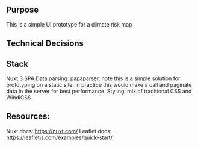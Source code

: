 ## Purpose
This is a simple UI prototype for a climate risk map

## Technical Decisions

## Stack
Nuxt 3 SPA
Data parsing: papaparser, note this is a simple solution for prototyping on a static site, in practice this would make a call and paginate data in the server for best performance.
Styling: mix of traditional CSS and WindiCSS

## Resources:
Nuxt docs: https://nuxt.com/
Leaflet docs: https://leafletjs.com/examples/quick-start/
